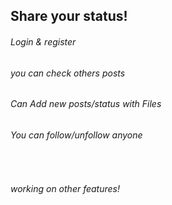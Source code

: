 <h2>Share your status!</h2>

<h6>Login & register</h6>
<h6>you can check others posts</h6>
<h6>Can Add new posts/status with Files</h6>
<h6>You can follow/unfollow anyone</h6>

<br>
<h6>working on other features!<h6>


